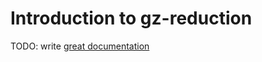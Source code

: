 # Introduction to gz-reduction

TODO: write [great documentation](http://jacobian.org/writing/great-documentation/what-to-write/)
